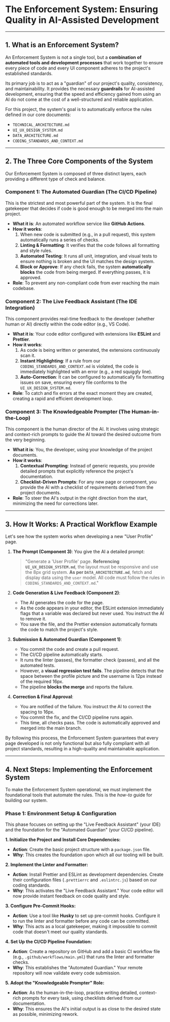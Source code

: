 # The Enforcement System: Ensuring Quality in AI-Assisted Development

---

## 1. What is an Enforcement System?

An Enforcement System is not a single tool, but a **combination of automated tools and development processes** that work together to ensure every piece of code and every UI component adheres to the project's established standards.

Its primary job is to act as a "guardian" of our project's quality, consistency, and maintainability. It provides the necessary **guardrails** for AI-assisted development, ensuring that the speed and efficiency gained from using an AI do not come at the cost of a well-structured and reliable application.

For this project, the system's goal is to automatically enforce the rules defined in our core documents:
- `TECHNICAL_ARCHITECTURE.md`
- `UI_UX_DESIGN_SYSTEM.md`
- `DATA_ARCHITECTURE.md`
- `CODING_STANDARDS_AND_CONTEXT.md`

---

## 2. The Three Core Components of the System

Our Enforcement System is composed of three distinct layers, each providing a different type of check and balance.

### Component 1: The Automated Guardian (The CI/CD Pipeline)

This is the strictest and most powerful part of the system. It is the final gatekeeper that decides if code is good enough to be merged into the main project.

- **What it is**: An automated workflow service like **GitHub Actions**.
- **How it works**:
    1.  When new code is submitted (e.g., in a pull request), this system automatically runs a series of checks.
    2.  **Linting & Formatting**: It verifies that the code follows all formatting and style rules.
    3.  **Automated Testing**: It runs all unit, integration, and visual tests to ensure nothing is broken and the UI matches the design system.
    4.  **Block or Approve**: If any check fails, the system **automatically blocks** the code from being merged. If everything passes, it is approved.
- **Role**: To prevent any non-compliant code from ever reaching the main codebase.

### Component 2: The Live Feedback Assistant (The IDE Integration)

This component provides real-time feedback to the developer (whether human or AI) directly within the code editor (e.g., VS Code).

- **What it is**: Your code editor configured with extensions like **ESLint** and **Prettier**.
- **How it works**:
    1.  As code is being written or generated, the extensions continuously scan it.
    2.  **Instant Highlighting**: If a rule from our `CODING_STANDARDS_AND_CONTEXT.md` is violated, the code is immediately highlighted with an error (e.g., a red squiggly line).
    3.  **Auto-Correction**: It can be configured to automatically fix formatting issues on save, ensuring every file conforms to the `UI_UX_DESIGN_SYSTEM.md`.
- **Role**: To catch and fix errors at the exact moment they are created, creating a rapid and efficient development loop.

### Component 3: The Knowledgeable Prompter (The Human-in-the-Loop)

This component is the human director of the AI. It involves using strategic and context-rich prompts to guide the AI toward the desired outcome from the very beginning.

- **What it is**: You, the developer, using your knowledge of the project documents.
- **How it works**:
    1.  **Contextual Prompting**: Instead of generic requests, you provide detailed prompts that explicitly reference the project's documentation.
    2.  **Checklist-Driven Prompts**: For any new page or component, you provide the AI with a checklist of requirements derived from the project documents.
- **Role**: To steer the AI's output in the right direction from the start, minimizing the need for corrections later.

---

## 3. How It Works: A Practical Workflow Example

Let's see how the system works when developing a new "User Profile" page.

1.  **The Prompt (Component 3)**: You give the AI a detailed prompt:
    > "Generate a 'User Profile' page. **Referencing `UI_UX_DESIGN_SYSTEM.md`**, the layout must be responsive and use the 8px grid system. **As per `DATA_ARCHITECTURE.md`**, fetch and display data using the `user` model. All code must follow the rules in `CODING_STANDARDS_AND_CONTEXT.md`."

2.  **Code Generation & Live Feedback (Component 2)**:
    - The AI generates the code for the page.
    - As the code appears in your editor, the ESLint extension immediately flags that a variable was declared but never used. You instruct the AI to remove it.
    - You save the file, and the Prettier extension automatically formats the code to match the project's style.

3.  **Submission & Automated Guardian (Component 1)**:
    - You commit the code and create a pull request.
    - The CI/CD pipeline automatically starts.
    - It runs the linter (passes), the formatter check (passes), and all the automated tests.
    - However, a **visual regression test fails**. The pipeline detects that the space between the profile picture and the username is 12px instead of the required 16px.
    - The pipeline **blocks the merge** and reports the failure.

4.  **Correction & Final Approval**:
    - You are notified of the failure. You instruct the AI to correct the spacing to 16px.
    - You commit the fix, and the CI/CD pipeline runs again.
    - This time, all checks pass. The code is automatically approved and merged into the main branch.

By following this process, the Enforcement System guarantees that every page developed is not only functional but also fully compliant with all project standards, resulting in a high-quality and maintainable application.

---

## 4. Next Steps: Implementing the Enforcement System

To make the Enforcement System operational, we must implement the foundational tools that automate the rules. This is the *how-to* guide for building our system.

### Phase 1: Environment Setup & Configuration

This phase focuses on setting up the "Live Feedback Assistant" (your IDE) and the foundation for the "Automated Guardian" (your CI/CD pipeline).

**1. Initialize the Project and Install Core Dependencies:**
*   **Action**: Create the basic project structure with a `package.json` file.
*   **Why**: This creates the foundation upon which all our tooling will be built.

**2. Implement the Linter and Formatter:**
*   **Action**: Install Prettier and ESLint as development dependencies. Create their configuration files (`.prettierrc` and `.eslintrc.js`) based on our coding standards.
*   **Why**: This activates the "Live Feedback Assistant." Your code editor will now provide instant feedback on code quality and style.

**3. Configure Pre-Commit Hooks:**
*   **Action**: Use a tool like **Husky** to set up pre-commit hooks. Configure it to run the linter and formatter before any code can be committed.
*   **Why**: This acts as a local gatekeeper, making it impossible to commit code that doesn't meet our quality standards.

**4. Set Up the CI/CD Pipeline Foundation:**
*   **Action**: Create a repository on GitHub and add a basic CI workflow file (e.g., `.github/workflows/main.yml`) that runs the linter and formatter checks.
*   **Why**: This establishes the "Automated Guardian." Your remote repository will now validate every code submission.

**5. Adopt the "Knowledgeable Prompter" Role:**
*   **Action**: As the human-in-the-loop, practice writing detailed, context-rich prompts for every task, using checklists derived from our documentation.
*   **Why**: This ensures the AI's initial output is as close to the desired state as possible, minimizing rework.
